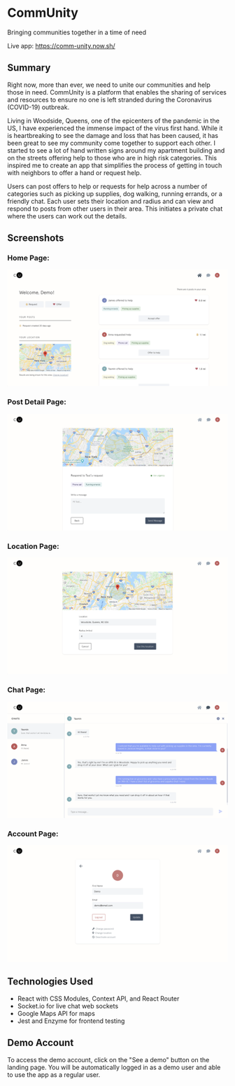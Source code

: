 # CommUnity
Bringing communities together in a time of need

Live app: https://comm-unity.now.sh/

## Summary

Right now, more than ever, we need to unite our communities and help those in need. CommUnity is a platform that enables the sharing of services and resources to ensure no one is left stranded during the Coronavirus (COVID-19) outbreak.

Living in Woodside, Queens, one of the epicenters of the pandemic in the US, I have experienced the immense impact of the virus first hand. While it is heartbreaking to see the damage and loss that has been caused, it has been great to see my community come together to support each other. I started to see a lot of hand written signs around my apartment building and on the streets offering help to those who are in high risk categories. This inspired me to create an app that simplifies the process of getting in touch with neighbors to offer a hand or request help.  

Users can post offers to help or requests for help across a number of categories such as picking up supplies, dog walking, running errands, or a friendly chat. Each user sets their location and radius and can view and respond to posts from other users in their area. This initiates a private chat where the users can work out the details.

## Screenshots

### Home Page:

![Home Page](src/images/home-screenshot.png)

### Post Detail Page:

![Post Detail Page](src/images/post-screenshot.png)

### Location Page:

![Location Page](src/images/location-screenshot.png)

### Chat Page:

![Chat Page](src/images/chat-screenshot.png)

### Account Page:

![Account Page](src/images/account-screenshot.png)

## Technologies Used

* React with CSS Modules, Context API, and React Router
* Socket.io for live chat web sockets
* Google Maps API for maps
* Jest and Enzyme for frontend testing

## Demo Account

To access the demo account, click on the "See a demo" button on the landing page. You will be automatically logged in as a demo user and able to use the app as a regular user.
